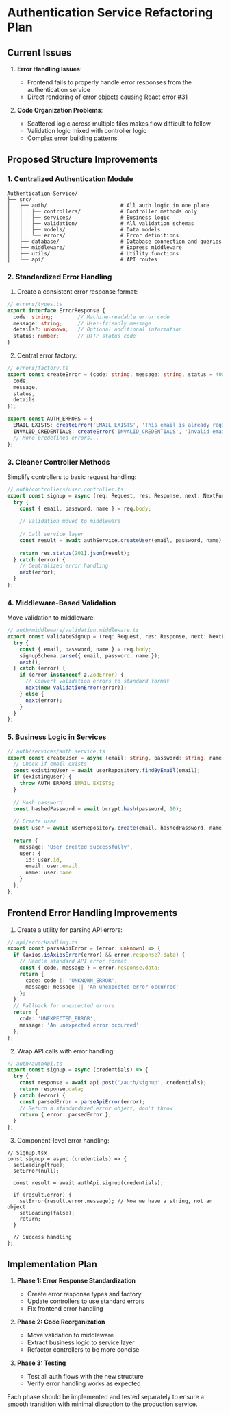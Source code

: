 # Authentication Service Refactoring Plan

## Current Issues

1. **Error Handling Issues**: 
   - Frontend fails to properly handle error responses from the authentication service
   - Direct rendering of error objects causing React error #31

2. **Code Organization Problems**:
   - Scattered logic across multiple files makes flow difficult to follow
   - Validation logic mixed with controller logic
   - Complex error building patterns

## Proposed Structure Improvements

### 1. Centralized Authentication Module

```
Authentication-Service/
├── src/
│   ├── auth/                        # All auth logic in one place
│   │   ├── controllers/             # Controller methods only
│   │   ├── services/                # Business logic 
│   │   ├── validation/              # All validation schemas
│   │   ├── models/                  # Data models
│   │   └── errors/                  # Error definitions
│   ├── database/                    # Database connection and queries
│   ├── middleware/                  # Express middleware
│   ├── utils/                       # Utility functions
│   └── api/                         # API routes
```

### 2. Standardized Error Handling

1. Create a consistent error response format:

```typescript
// errors/types.ts
export interface ErrorResponse {
  code: string;        // Machine-readable error code
  message: string;     // User-friendly message
  details?: unknown;   // Optional additional information
  status: number;      // HTTP status code
}
```

2. Central error factory:

```typescript
// errors/factory.ts
export const createError = (code: string, message: string, status = 400, details?: unknown): ErrorResponse => ({
  code,
  message,
  status,
  details
});

export const AUTH_ERRORS = {
  EMAIL_EXISTS: createError('EMAIL_EXISTS', 'This email is already registered', 400),
  INVALID_CREDENTIALS: createError('INVALID_CREDENTIALS', 'Invalid email or password', 401),
  // More predefined errors...
};
```

### 3. Cleaner Controller Methods

Simplify controllers to basic request handling:

```typescript
// auth/controllers/user.controller.ts
export const signup = async (req: Request, res: Response, next: NextFunction) => {
  try {
    const { email, password, name } = req.body;
    
    // Validation moved to middleware
    
    // Call service layer
    const result = await authService.createUser(email, password, name);
    
    return res.status(201).json(result);
  } catch (error) {
    // Centralized error handling
    next(error);
  }
};
```

### 4. Middleware-Based Validation

Move validation to middleware:

```typescript
// auth/middleware/validation.middleware.ts
export const validateSignup = (req: Request, res: Response, next: NextFunction) => {
  try {
    const { email, password, name } = req.body;
    signupSchema.parse({ email, password, name });
    next();
  } catch (error) {
    if (error instanceof z.ZodError) {
      // Convert validation errors to standard format
      next(new ValidationError(error));
    } else {
      next(error);
    }
  }
};
```

### 5. Business Logic in Services

```typescript
// auth/services/auth.service.ts
export const createUser = async (email: string, password: string, name: string) => {
  // Check if email exists
  const existingUser = await userRepository.findByEmail(email);
  if (existingUser) {
    throw AUTH_ERRORS.EMAIL_EXISTS;
  }
  
  // Hash password
  const hashedPassword = await bcrypt.hash(password, 10);
  
  // Create user
  const user = await userRepository.create(email, hashedPassword, name);
  
  return {
    message: 'User created successfully',
    user: {
      id: user.id,
      email: user.email,
      name: user.name
    }
  };
};
```

## Frontend Error Handling Improvements

1. Create a utility for parsing API errors:

```typescript
// api/errorHandling.ts
export const parseApiError = (error: unknown) => {
  if (axios.isAxiosError(error) && error.response?.data) {
    // Handle standard API error format
    const { code, message } = error.response.data;
    return { 
      code: code || 'UNKNOWN_ERROR',
      message: message || 'An unexpected error occurred'
    };
  }
  // Fallback for unexpected errors
  return { 
    code: 'UNEXPECTED_ERROR', 
    message: 'An unexpected error occurred'
  };
};
```

2. Wrap API calls with error handling:

```typescript
// auth/authApi.ts
export const signup = async (credentials) => {
  try {
    const response = await api.post('/auth/signup', credentials);
    return response.data;
  } catch (error) {
    const parsedError = parseApiError(error);
    // Return a standardized error object, don't throw
    return { error: parsedError };
  }
};
```

3. Component-level error handling:

```tsx
// Signup.tsx
const signup = async (credentials) => {
  setLoading(true);
  setError(null);
  
  const result = await authApi.signup(credentials);
  
  if (result.error) {
    setError(result.error.message); // Now we have a string, not an object
    setLoading(false);
    return;
  }
  
  // Success handling
};
```

## Implementation Plan

1. **Phase 1: Error Response Standardization**
   - Create error response types and factory
   - Update controllers to use standard errors
   - Fix frontend error handling

2. **Phase 2: Code Reorganization**
   - Move validation to middleware
   - Extract business logic to service layer
   - Refactor controllers to be more concise

3. **Phase 3: Testing**
   - Test all auth flows with the new structure
   - Verify error handling works as expected

Each phase should be implemented and tested separately to ensure a smooth transition with minimal disruption to the production service. 